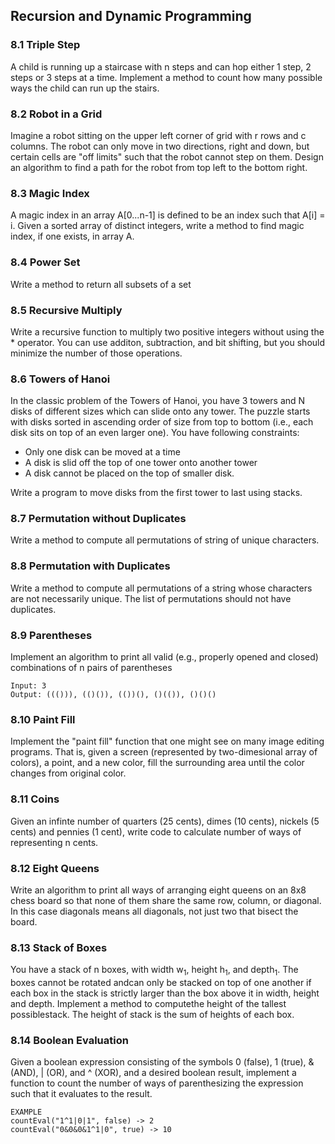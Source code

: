 ## Recursion and Dynamic Programming

### 8.1 Triple Step
A child is running up a staircase with n steps and can hop either 1 step, 2 steps or 3 steps at a time. Implement a method to count how many possible ways the child can run up the stairs.

### 8.2 Robot in a Grid
Imagine a robot sitting on the upper left corner of grid with r rows and c columns. The robot can only move in two directions, right and down, but certain cells are "off limits" such that the robot cannot step on them. Design an algorithm to find a path for the robot from top left to the bottom right.

### 8.3 Magic Index
A magic index in an array A[0...n-1] is defined to be an index such that A[i] = i. Given a sorted array of distinct integers, write a method to find magic index, if one exists, in array A.

### 8.4 Power Set
Write a method to return all subsets of a set

### 8.5 Recursive Multiply 
Write a recursive function to multiply two positive integers without using the * operator. You can use additon, subtraction, and bit shifting, but you should minimize the number of those operations.

### 8.6 Towers of Hanoi
In the classic problem of the Towers of Hanoi, you have 3 towers and N disks of different sizes which can slide onto any tower. The puzzle starts with disks sorted in ascending order of size from top to bottom (i.e., each disk sits on top of an even larger one). You have following constraints:

* Only one disk can be moved at a time
* A disk is slid off the top of one tower onto another tower
* A disk cannot be placed on the top of smaller disk.

Write a program to move disks from the first tower to last using stacks.

### 8.7 Permutation without Duplicates
Write a method to compute all permutations of string of unique characters.

### 8.8 Permutation with Duplicates
Write a method to compute all permutations of a string whose characters are not necessarily unique. The list of permutations should not have duplicates.

### 8.9 Parentheses
Implement an algorithm to print all valid (e.g., properly opened and closed) combinations of n pairs of parentheses

```
Input: 3
Output: ((())), (()()), (())(), ()(()), ()()()
```

### 8.10 Paint Fill
Implement the "paint fill" function that one might see on many image editing programs. That is, given a screen (represented by two-dimesional array of colors), a point, and a new color, fill the surrounding area until the color changes from original color.

### 8.11 Coins
Given an infinte number of quarters (25 cents), dimes (10 cents), nickels (5 cents) and pennies (1 cent), write code to calculate number of ways of representing n cents.

### 8.12 Eight Queens
Write an algorithm to print all ways of arranging eight queens on an 8x8 chess board so that none of them share the same row, column, or diagonal. In this case diagonals means all diagonals, not just two that bisect the board.

### 8.13 Stack of Boxes
You have a stack of n boxes, with width w<sub>1</sub>, height h<sub>1</sub>, and depth<sub>1</sub>. The boxes cannot be rotated andcan only be stacked on top of one another if each box in the stack is strictly larger than the box above it in width, height and depth. Implement a method to computethe height of the tallest possiblestack. The height of stack is the sum of heights of each box.

### 8.14 Boolean Evaluation
Given a boolean expression consisting of the symbols 0 (false), 1 (true), & (AND), | (OR), and ^ (XOR), and a desired boolean result, implement a function to count the number of ways of parenthesizing the expression such that it evaluates to the result.

```
EXAMPLE
countEval("1^1|0|1", false) -> 2
countEval("0&0&0&1^1|0", true) -> 10
```

